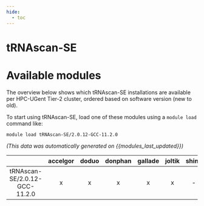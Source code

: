 ```yaml
---
hide:
  - toc
---
```


tRNAscan-SE
===========

# Available modules


The overview below shows which tRNAscan-SE installations are available per HPC-UGent Tier-2 cluster, ordered based on software version (new to old).

To start using tRNAscan-SE, load one of these modules using a `module load` command like:

```shell
module load tRNAscan-SE/2.0.12-GCC-11.2.0
```

*(This data was automatically generated on {{modules_last_updated}})*  

| |accelgor|doduo|donphan|gallade|joltik|shinx|skitty|
| :---: | :---: | :---: | :---: | :---: | :---: | :---: | :---: |
|tRNAscan-SE/2.0.12-GCC-11.2.0|x|x|x|x|x|-|-|

